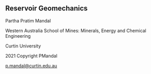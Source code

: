 Reservoir Geomechanics
--
Partha Pratim Mandal

Western Australia School of Mines: Minerals, Energy and Chemical Engineering

Curtin University

2021 Copyright PMandal

p.mandal@curtin.edu.au

